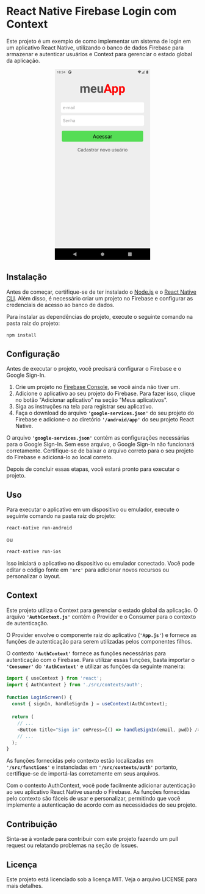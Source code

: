 # React Native Firebase Login com Context

Este projeto é um exemplo de como implementar um sistema de login em um aplicativo React Native, utilizando o banco de dados Firebase para armazenar e autenticar usuários e Context para gerenciar o estado global da aplicação.

<center>

![Adobe Logo](./src/assets/Screenshot.png "Hover text")

</center>

## Instalação

Antes de começar, certifique-se de ter instalado o [Node.js](https://nodejs.org/) e o [React Native CLI](https://reactnative.dev/docs/environment-setup). Além disso, é necessário criar um projeto no Firebase e configurar as credenciais de acesso ao banco de dados.

Para instalar as dependências do projeto, execute o seguinte comando na pasta raiz do projeto:

~~~bash
npm install
~~~

## Configuração

Antes de executar o projeto, você precisará configurar o Firebase e o Google Sign-In. 

1. Crie um projeto no [Firebase Console](https://console.firebase.google.com/), se você ainda não tiver um.
2. Adicione o aplicativo ao seu projeto do Firebase. Para fazer isso, clique no botão "Adicionar aplicativo" na seção "Meus aplicativos".
3. Siga as instruções na tela para registrar seu aplicativo.
4. Faça o download do arquivo **`'google-services.json'`** do seu projeto do Firebase e adicione-o ao diretório **`'/android/app'`** do seu projeto React Native.

O arquivo **`'google-services.json'`** contém as configurações necessárias para o Google Sign-In. Sem esse arquivo, o Google Sign-In não funcionará corretamente. Certifique-se de baixar o arquivo correto para o seu projeto do Firebase e adicioná-lo ao local correto.

Depois de concluir essas etapas, você estará pronto para executar o projeto.

## Uso

Para executar o aplicativo em um dispositivo ou emulador, execute o seguinte comando na pasta raiz do projeto:

```bash
react-native run-android
```
ou

```bash
react-native run-ios
```

Isso iniciará o aplicativo no dispositivo ou emulador conectado. Você pode editar o código fonte em **`'src'`** para adicionar novos recursos ou personalizar o layout.

## Context

Este projeto utiliza o Context para gerenciar o estado global da aplicação. O arquivo **`'AuthContext.js'`** contém o Provider e o Consumer para o contexto de autenticação.

O Provider envolve o componente raiz do aplicativo (**`'App.js'`**) e fornece as funções de autenticação para serem utilizadas pelos componentes filhos. 

O contexto **`'AuthContext'`** fornece as funções necessárias para autenticação com o Firebase. Para utilizar essas funções, basta importar o **`'Consumer'`** do **`'AuthContext'`** e utilizar as funções da seguinte maneira:

```js
import { useContext } from 'react';
import { AuthContext } from './src/contexts/auth';

function LoginScreen() {
  const { signIn, handleSignIn } = useContext(AuthContext);

  return (
    // ...
    <Button title="Sign in" onPress={() => handleSignIn(email, pwd)} />
    // ...
  );
}
```

As funções fornecidas pelo contexto estão localizadas em **`'/src/functions'`** e instanciadas em **`'/src/contexts/auth'`** portanto, certifique-se de importá-las corretamente em seus arquivos.

Com o contexto AuthContext, você pode facilmente adicionar autenticação ao seu aplicativo React Native usando o Firebase. As funções fornecidas pelo contexto são fáceis de usar e personalizar, permitindo que você implemente a autenticação de acordo com as necessidades do seu projeto.

## Contribuição

Sinta-se à vontade para contribuir com este projeto fazendo um pull request ou relatando problemas na seção de Issues.

## Licença

Este projeto está licenciado sob a licença MIT. Veja o arquivo LICENSE para mais detalhes.